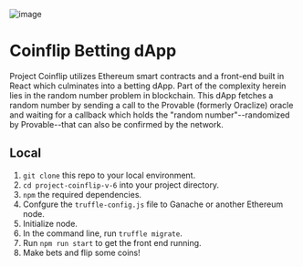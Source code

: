 ![image](https://user-images.githubusercontent.com/69282788/102339143-c044a080-3f62-11eb-9503-2f0768a944bc.png)

# Coinflip Betting dApp

Project Coinflip utilizes Ethereum smart contracts and a front-end built in React which culminates into a betting dApp. Part of the complexity herein lies in the random number problem in blockchain. This dApp fetches a random number by sending a call to the Provable (formerly Oraclize) oracle and waiting for a callback which holds the "random number"--randomized by Provable--that can also be confirmed by the network. 

## Local
1. `git clone` this repo to your local environment.
2. `cd project-coinflip-v-6` into your project directory.
3. `npm` the required dependencies.
4. Confgure the `truffle-config.js` file to Ganache or another Ethereum node.
5. Initialize node.
6. In the command line, run `truffle migrate`.
7. Run `npm run start` to get the front end running.
8. Make bets and flip some coins!
